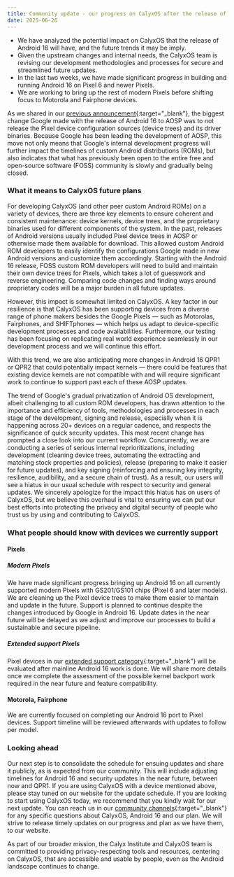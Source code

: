 ```yaml
---
title: Community update - our progress on CalyxOS after the release of Android 16
date: 2025-06-26
---
```


* We have analyzed the potential impact on CalyxOS that the release of Android 16 will have, and the future trends it may be imply. 
* Given the upstream changes and internal needs, the CalyxOS team is revising our development methodologies and processes for secure and streamlined future updates.
* In the last two weeks, we have made significant progress in building and running Android 16 on Pixel 6 and newer Pixels.
* We are working to bring up the rest of modern Pixels before shifting focus to Motorola and Fairphone devices. 

As we shared in our [previous announcement](https://calyxos.org/news/2025/06/11/android-16-plans/){:target="_blank”}, the biggest change Google made with the release of Android 16 to AOSP was to not release the Pixel device configuration sources (device trees) and its driver binaries. Because Google has been leading the development of AOSP, this move not only means that Google's internal development progress will further impact the timelines of custom Android distributions (ROMs), but also indicates that what has previously been open to the entire free and open-source software (FOSS) community is slowly and gradually being closed.

### What it means to CalyxOS future plans

For developing CalyxOS (and other peer custom Android ROMs) on a variety of devices, there are three key elements to ensure coherent and consistent maintenance: device kernels, device trees, and the proprietary binaries used for different components of the system. In the past, releases of Android versions usually included Pixel device trees in AOSP or otherwise made them available for download. This allowed custom Android ROM developers to easily identify the configurations Google made in new Android versions and customize them accordingly. Starting with the Android 16 release, FOSS custom ROM developers will need to build and maintain their own device trees for Pixels, which takes a lot of guesswork and reverse engineering. Comparing code changes and finding ways around proprietary codes will be a major burden in all future updates.

However, this impact is somewhat limited on CalyxOS. A key factor in our resilience is that CalyxOS has been supporting devices from a diverse range of phone makers besides the Google Pixels — such as Motorolas, Fairphones, and SHIFTphones — which helps us adapt to device-specific development processes and code availabilities. Furthermore, our testing has been focusing on replicating real world experience seamlessly in our development process and we will continue this effort.

With this trend, we are also anticipating more changes in Android 16 QPR1 or QPR2 that could potentially impact kernels — there could be features that existing device kernels are not compatible with and will require significant work to continue to support past each of these AOSP updates.

The trend of Google's gradual privatization of Android OS development, albeit challenging to all custom ROM developers, has drawn attention to the importance and efficiency of tools, methodologies and processes in each stage of the development, signing and release, especially when it is happening across 20+ devices on a regular cadence, and respects the significance of quick security updates. This most recent change has prompted a close look into our current workflow. Concurrently, we are conducting a series of serious internal reprioritizations, including development (cleaning device trees, automating the extracting and matching stock properties and policies), release (preparing to make it easier for future updates), and key signing (reinforcing and ensuring key integrity, resilience, audibility, and a secure chain of trust). As a result, our users will see a hiatus in our usual schedule with respect to security and general updates. We sincerely apologize for the impact this hiatus has on users of CalyxOS, but we believe this overhaul is vital to ensuring we can put our best efforts into protecting the privacy and digital security of people who trust us by using and contributing to CalyxOS.

### What people should know with devices we currently support

#### Pixels

##### Modern Pixels
We have made significant progress bringing up Android 16 on all currently supported modern Pixels with GS201/GS101 chips (Pixel 6 and later models). We are cleaning up the Pixel device trees to make them easier to mantain and update in the future. Support is planned to continue despite the changes introduced by Google in Android 16. Update dates in the near future will be delayed as we adjust and improve our processes to build a sustainable and secure pipeline.

##### Extended support Pixels
Pixel devices in our [extended support category](https://calyxos.org/docs/guide/device-support/){:target="_blank"} will be evaluated after mainline Android 16 work is done. We will share more details once we complete the assessment of the possible kernel backport work required in the near future and feature compatibility.

#### Motorola, Fairphone
We are currently focused on completing our Android 16 port to Pixel devices. Support timeline will be reviewed afterwards with updates to follow per model.

### Looking ahead

Our next step is to consolidate the schedule for ensuing updates and share it publicly, as is expected from our community. This will include adjusting timelines for Android 16 and security updates in the near future, between now and QPR1. If you are using CalyxOS with a device mentioned above, please stay tuned on our website for the update schedule. If you are looking to start using CalyxOS today, we recommend that you kindly wait for our next update. You can reach us in our [community channels](https://calyxos.org/community/){:target="_blank"} for any specific questions about CalyxOS, Android 16 and our plan. We will strive to release timely updates on our progress and plan as we have them, to our website.

As part of our broader mission, the Calyx Institute and CalyxOS team is committed to providing privacy-respecting tools and resources, centering on CalyxOS, that are accessible and usable by people, even as the Android landscape continues to change.